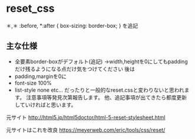 # reset_css
＊,＊ :before, *:after {
box-sizing: border-box;
}
を追記

## 主な仕様
- 全要素border-boxがデフォルト(追記)
    →width,heightを0にしてもpaddingだけ残るようになる点だけ気をつけてください
後は
- padding,marginを0に
- font-size 100%
- list-style none
etc...
だったりと一般的なreset.cssと変わりないと思われます。
注意事項等発見次第報告します。
他、追記事項が出てきたら都度更新していければと思います。

元サイト
http://html5.jp/html5doctor/html-5-reset-stylesheet.html

元サイトはこれを改良
https://meyerweb.com/eric/tools/css/reset/
